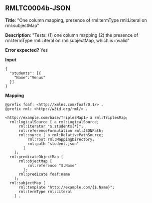 ## RMLTC0004b-JSON

**Title**: "One column mapping, presence of rml:termType rml:Literal on rml:subjectMap"

**Description**: "Tests: (1) one column mapping (2) the presence of rml:termType rml:Literal on rml:subjectMap, which is invalid"

**Error expected?** Yes

**Input**
```
{
  "students": [{
    "Name":"Venus"
  }]
}

```

**Mapping**
```
@prefix foaf: <http://xmlns.com/foaf/0.1/> .
@prefix rml: <http://w3id.org/rml/> .

<http://example.com/base/TriplesMap1> a rml:TriplesMap;
  rml:logicalSource [ a rml:LogicalSource;
      rml:iterator "$.students[*]";
      rml:referenceFormulation rml:JSONPath;
      rml:source [ a rml:RelativePathSource;
          rml:root rml:MappingDirectory;
          rml:path "student.json"
        ]
    ];
  rml:predicateObjectMap [
      rml:objectMap [
          rml:reference "$.Name"
        ];
      rml:predicate foaf:name
    ];
  rml:subjectMap [
      rml:template "http://example.com/{$.Name}";
      rml:termType rml:Literal
    ] .

```

